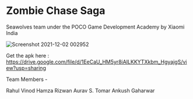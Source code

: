 # Zombie Chase Saga
Seawolves team under the POCO Game Development Academy by Xiaomi India

![Screenshot 2021-12-02 002952](https://user-images.githubusercontent.com/47893192/144296902-914b0421-72ce-4526-b683-b2f5192a418f.png)

Get the apk here : https://drive.google.com/file/d/1EeCaU_HM5yr8iAILKKYTXkbm_HgyajgS/view?usp=sharing

Team Members -

Rahul Vinod
Hamza Rizwan
Aurav S. Tomar
Ankush Gaharwar
